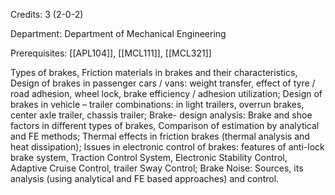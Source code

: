 Credits: 3 (2-0-2)

Department: Department of Mechanical Engineering

Prerequisites: [[APL104]], [[MCL111]], [[MCL321]]

Types of brakes, Friction materials in brakes and their characteristics, Design of brakes in passenger cars / vans: weight transfer, effect of tyre / road adhesion, wheel lock, brake efficiency / adhesion utilization; Design of brakes in vehicle – trailer combinations: in light trailers, overrun brakes, center axle trailer, chassis trailer; Brake- design analysis: Brake and shoe factors in different types of brakes, Comparison of estimation by analytical and FE methods; Thermal effects in friction brakes (thermal analysis and heat dissipation); Issues in electronic control of brakes: features of anti-lock brake system, Traction Control System, Electronic Stability Control, Adaptive Cruise Control, trailer Sway Control; Brake Noise: Sources, its analysis (using analytical and FE based approaches) and control.